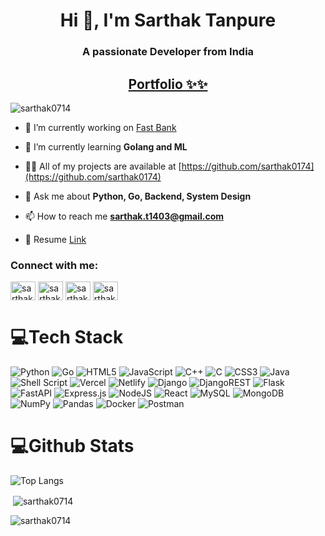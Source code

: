 <h1 align="center">Hi 👋, I'm Sarthak Tanpure</h1>
<h3 align="center">A passionate Developer from India </h3>
<h2 align="center"><a href="https://sarthaktanpure.me" target="_blank">Portfolio ✨✨<a></h2>

<p align="left"> <img src="https://komarev.com/ghpvc/?username=sarthak0714&label=Profile%20views&color=ff7070&style=flat" alt="sarthak0714" /> </p>

- 🔭 I’m currently working on [Fast Bank](https://github.com/sarthak0714/Fast-Bank)

- 🌱 I’m currently learning **Golang and ML**

- 👨‍💻 All of my projects are available at [https://github.com/sarthak0174](https://github.com/sarthak0174)

- 💬 Ask me about **Python, Go, Backend, System Design**

- 📫 How to reach me **sarthak.t1403@gmail.com**

- 📄 Resume [Link](https://https://github.com/sarthak0714/resume)

<h3 align="left">Connect with me:</h3>
<p align="left">
<a href="https://twitter.com/sarthakt0714" target="blank"><img align="center" src="https://raw.githubusercontent.com/rahuldkjain/github-profile-readme-generator/master/src/images/icons/Social/twitter.svg" alt="sarthakt0714" height="30" width="40" /></a>
<a href="https://linkedin.com/in/sarthaktanpure" target="blank"><img align="center" src="https://raw.githubusercontent.com/rahuldkjain/github-profile-readme-generator/master/src/images/icons/Social/linked-in-alt.svg" alt="sarthaktanpure" height="30" width="40" /></a>
<a href="https://codeforces.com/profile/sarthak0714" target="blank"><img align="center" src="https://raw.githubusercontent.com/rahuldkjain/github-profile-readme-generator/master/src/images/icons/Social/codeforces.svg" alt="sarthak0714" height="30" width="40" /></a>
<a href="https://www.leetcode.com/sarthak0714" target="blank"><img align="center" src="https://raw.githubusercontent.com/rahuldkjain/github-profile-readme-generator/master/src/images/icons/Social/leet-code.svg" alt="sarthak0714" height="30" width="40" /></a>
</p>

# 💻Tech Stack
![Python](https://img.shields.io/badge/python-3670A0?style=for-the-badge&logo=python&logoColor=ffdd54) ![Go](https://img.shields.io/badge/go-%2300ADD8.svg?style=for-the-badge&logo=go&logoColor=white) ![HTML5](https://img.shields.io/badge/html5-%23E34F26.svg?style=for-the-badge&logo=html5&logoColor=white) ![JavaScript](https://img.shields.io/badge/javascript-%23323330.svg?style=for-the-badge&logo=javascript&logoColor=%23F7DF1E) ![C++](https://img.shields.io/badge/c++-%2300599C.svg?style=for-the-badge&logo=c%2B%2B&logoColor=white) ![C](https://img.shields.io/badge/c-%2300599C.svg?style=for-the-badge&logo=c&logoColor=white) ![CSS3](https://img.shields.io/badge/css3-%231572B6.svg?style=for-the-badge&logo=css3&logoColor=white) ![Java](https://img.shields.io/badge/java-%23ED8B00.svg?style=for-the-badge&logo=java&logoColor=white) ![Shell Script](https://img.shields.io/badge/shell_script-%23121011.svg?style=for-the-badge&logo=gnu-bash&logoColor=white) ![Vercel](https://img.shields.io/badge/vercel-%23000000.svg?style=for-the-badge&logo=vercel&logoColor=white) ![Netlify](https://img.shields.io/badge/netlify-%23000000.svg?style=for-the-badge&logo=netlify&logoColor=#00C7B7) ![Django](https://img.shields.io/badge/django-%23092E20.svg?style=for-the-badge&logo=django&logoColor=white) ![DjangoREST](https://img.shields.io/badge/DJANGO-REST-ff1709?style=for-the-badge&logo=django&logoColor=white&color=ff1709&labelColor=gray) ![Flask](https://img.shields.io/badge/flask-%23000.svg?style=for-the-badge&logo=flask&logoColor=white) ![FastAPI](https://img.shields.io/badge/FastAPI-005571?style=for-the-badge&logo=fastapi) ![Express.js](https://img.shields.io/badge/express.js-%23404d59.svg?style=for-the-badge&logo=express&logoColor=%2361DAFB) ![NodeJS](https://img.shields.io/badge/node.js-6DA55F?style=for-the-badge&logo=node.js&logoColor=white) ![React](https://img.shields.io/badge/react-%2320232a.svg?style=for-the-badge&logo=react&logoColor=%2361DAFB) ![MySQL](https://img.shields.io/badge/mysql-%2300f.svg?style=for-the-badge&logo=mysql&logoColor=white) ![MongoDB](https://img.shields.io/badge/MongoDB-%234ea94b.svg?style=for-the-badge&logo=mongodb&logoColor=white) ![NumPy](https://img.shields.io/badge/numpy-%23013243.svg?style=for-the-badge&logo=numpy&logoColor=white) ![Pandas](https://img.shields.io/badge/pandas-%23150458.svg?style=for-the-badge&logo=pandas&logoColor=white) ![Docker](https://img.shields.io/badge/docker-%230db7ed.svg?style=for-the-badge&logo=docker&logoColor=white) ![Postman](https://img.shields.io/badge/Postman-FF6C37?style=for-the-badge&logo=postman&logoColor=white)

# 💻Github Stats

![Top Langs](https://github-readme-stats.vercel.app/api/top-langs/?username=sarthak0714&hide_progress=true&theme=tokyonight)

<p>&nbsp;<img align="center" src="https://github-readme-stats.vercel.app/api?username=sarthak0714&show_icons=true&theme=tokyonight&locale=en" alt="sarthak0714" /></p>

<p><img align="center" src="https://github-readme-streak-stats.herokuapp.com/?user=sarthak0714&theme=tokyonight" alt="sarthak0714" /></p>
